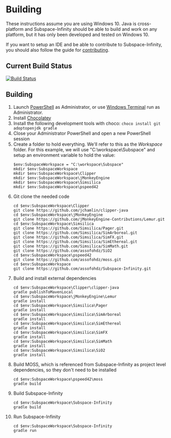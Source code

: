# Building

These instructions assume you are using Windows 10. Java is cross-platform and Subspace-Infinity should be able to build and work on any platform, but it has only been developed and tested on Windows 10.

If you want to setup an IDE and be able to contribute to Subspace-Infinity, you should also follow the guide for [contributing](CONTRIBUTING.md).

## Current Build Status

[![Build Status](https://travis-ci.org/assofohdz/Subspace-Infinity.svg?branch=master)](https://travis-ci.org/assofohdz/Subspace-Infinity)

## Building
1. Launch [PowerShell](https://docs.microsoft.com/en-us/PowerShell/scripting/windows-PowerShell/install/installing-windows-PowerShell?view=PowerShell-7) as Administrator, or use [Windows Terminal](https://www.microsoft.com/en-us/p/windows-terminal/9n0dx20hk701) run as Administrator.
1. Install [Chocolatey](https://chocolatey.org/install)
1. Install the following development tools with choco: `choco install git adoptopenjdk gradle`
1. Close your Administrator PowerShell and open a new PowerShell session
1. Create a folder to hold everything. We'll refer to this as the _Workspace_ folder. For this example, we will use "C:\workspace\Subspace" and setup an environment variable to hold the value:
    ``` shell
    $env:SubspaceWorkspace = "C:\workspace\Subspace"
    mkdir $env:SubspaceWorkspace
    mkdir $env:SubspaceWorkspace\Clipper
    mkdir $env:SubspaceWorkspace\jMonkeyEngine
    mkdir $env:SubspaceWorkspace\Simsilica
    mkdir $env:SubspaceWorkspace\pspeed42
    
    ```
1. Git clone the needed code
    ``` shell
    cd $env:SubspaceWorkspace\Clipper
    git clone https://github.com/jchamlin/clipper-java
    cd $env:SubspaceWorkspace\jMonkeyEngine
    git clone https://github.com/jMonkeyEngine-Contributions/Lemur.git
    cd $env:SubspaceWorkspace\Simsilica
    git clone https://github.com/Simsilica/Pager.git
    git clone https://github.com/Simsilica/SimArboreal.git
    git clone https://github.com/Simsilica/SimFX.git
    git clone https://github.com/Simsilica/SimEthereal.git
    git clone https://github.com/Simsilica/SimMath.git
    git clone https://github.com/assofohdz/SiO2
    cd $env:SubspaceWorkspace\pspeed42
    git clone https://github.com/assofohdz/moss.git
    cd $env:SubspaceWorkspace
    git clone https://github.com/assofohdz/Subspace-Infinity.git
    
    ```
1. Build and install external dependencies
    ``` shell
    cd $env:SubspaceWorkspace\Clipper\clipper-java
    gradle publishToMavenLocal
    cd $env:SubspaceWorkspace\jMonkeyEngine\Lemur
    gradle install
    cd $env:SubspaceWorkspace\Simsilica\Pager
    gradle install
    cd $env:SubspaceWorkspace\Simsilica\SimArboreal
    gradle install
    cd $env:SubspaceWorkspace\Simsilica\SimEthereal
    gradle install
    cd $env:SubspaceWorkspace\Simsilica\SimFX
    gradle install
    cd $env:SubspaceWorkspace\Simsilica\SimMath
    gradle install
    cd $env:SubspaceWorkspace\Simsilica\SiO2
    gradle install
    
    ```
1. Build MOSS, which is referenced from Subspace-Infinity as project level dependencies, so they don't need to be installed
    ```shell
    cd $env:SubspaceWorkspace\pspeed42\moss
    gradle build
    
    ```
1. Build Subspace-Infinity
    ``` shell
    cd $env:SubspaceWorkspace\Subspace-Infinity
    gradle build
    
    ```
1. Run Subspace-Infinity
    ```shell
    cd $env:SubspaceWorkspace\Subspace-Infinity
    gradle run
    
    ```
